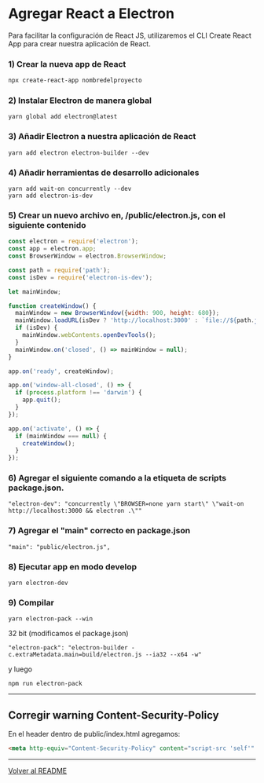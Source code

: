 # Agregar React a Electron

Para facilitar la configuración de React JS, utilizaremos el CLI Create React App para crear nuestra aplicación de React.

### 1) Crear la nueva app de React

```bash
npx create-react-app nombredelproyecto
```

### 2) Instalar Electron de manera global

```
yarn global add electron@latest
```

### 3) Añadir Electron a nuestra aplicación de React
```
yarn add electron electron-builder --dev
```

### 4) Añadir herramientas de desarrollo adicionales
```
yarn add wait-on concurrently --dev
yarn add electron-is-dev
```

### 5) Crear un nuevo archivo en, /public/electron.js, con el siguiente contenido
```javascript
const electron = require('electron');
const app = electron.app;
const BrowserWindow = electron.BrowserWindow;

const path = require('path');
const isDev = require('electron-is-dev');

let mainWindow;

function createWindow() {
  mainWindow = new BrowserWindow({width: 900, height: 680});
  mainWindow.loadURL(isDev ? 'http://localhost:3000' : `file://${path.join(__dirname, '../build/index.html')}`);
  if (isDev) {
    mainWindow.webContents.openDevTools();
  }
  mainWindow.on('closed', () => mainWindow = null);
}

app.on('ready', createWindow);

app.on('window-all-closed', () => {
  if (process.platform !== 'darwin') {
    app.quit();
  }
});

app.on('activate', () => {
  if (mainWindow === null) {
    createWindow();
  }
});
```

### 6) Agregar el siguiente comando a la etiqueta de scripts package.json.

```
"electron-dev": "concurrently \"BROWSER=none yarn start\" \"wait-on http://localhost:3000 && electron .\""
```

### 7) Agregar el "main" correcto en package.json
```
"main": "public/electron.js",
```

### 8) Ejecutar app en modo develop
```
yarn electron-dev
```

### 9) Compilar
```
yarn electron-pack --win
```


32 bit (modificamos el package.json)
```
"electron-pack": "electron-builder -c.extraMetadata.main=build/electron.js --ia32 --x64 -w"
```
y luego
```
npm run electron-pack
```
---
## Corregir warning Content-Security-Policy
En el header dentro de public/index.html agregamos:
```html
<meta http-equiv="Content-Security-Policy" content="script-src 'self'" />
```
---


[Volver al README](../README.md)
